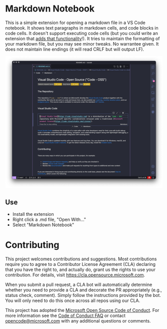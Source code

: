 # Markdown Notebook

This is a simple extension for opening a markdown file in a VS Code notebook. It
shows text paragraphs in markdown cells, and code blocks in code cells. It
doesn't support executing code cells (but you could write an extension that
[adds that functionality](https://github.com/microsoft/vscode/blob/50b3811fdc5b5c80ca516a2edfffedcbd464b033/src/vs/vscode.d.ts#L12276)!).
It tries to maintain the formatting of your markdown file, but you may see minor
tweaks. No warrantee given. It does not maintain line endings (it will read CRLF
but will output LF).

![example](media/example.png)

## Use

-   Install the extension
-   Right click a .md file, "Open With..."
-   Select "Markdown Notebook"

# Contributing

This project welcomes contributions and suggestions. Most contributions require
you to agree to a Contributor License Agreement (CLA) declaring that you have
the right to, and actually do, grant us the rights to use your contribution. For
details, visit https://cla.opensource.microsoft.com.

When you submit a pull request, a CLA bot will automatically determine whether
you need to provide a CLA and decorate the PR appropriately (e.g., status check,
comment). Simply follow the instructions provided by the bot. You will only need
to do this once across all repos using our CLA.

This project has adopted the
[Microsoft Open Source Code of Conduct](https://opensource.microsoft.com/codeofconduct/).
For more information see the
[Code of Conduct FAQ](https://opensource.microsoft.com/codeofconduct/faq/) or
contact [opencode@microsoft.com](mailto:opencode@microsoft.com) with any
additional questions or comments.
